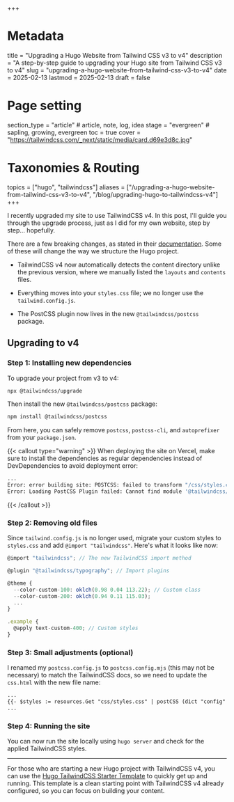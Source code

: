 +++
# Metadata
title = "Upgrading a Hugo Website from Tailwind CSS v3 to v4"
description = "A step-by-step guide to upgrading your Hugo site from Tailwind CSS v3 to v4"
slug = "upgrading-a-hugo-website-from-tailwind-css-v3-to-v4"
date = 2025-02-13
lastmod = 2025-02-13
draft = false

# Page setting
section_type = "article" # article, note, log, idea
stage = "evergreen" # sapling, growing, evergreen
toc = true
cover = "https://tailwindcss.com/_next/static/media/card.d69e3d8c.jpg"

# Taxonomies & Routing
topics = ["hugo", "tailwindcss"]
aliases = ["/upgrading-a-hugo-website-from-tailwind-css-v3-to-v4", "/blog/upgrading-hugo-to-tailwindcss-v4"]
+++

I recently upgraded my site to use TailwindCSS v4. In this post, I'll guide you through the upgrade process, just as I did for my own website, step by step… hopefully.

There are a few breaking changes, as stated in their [documentation]. Some of these will change the way we structure the Hugo project.

- TailwindCSS v4 now automatically detects the content directory unlike the previous version, where we manually listed the `layouts` and `contents` files.

- Everything moves into your `styles.css` file; we no longer use the `tailwind.config.js`.

- The PostCSS plugin now lives in the new `@tailwindcss/postcss` package.

[documentation]: https://tailwindcss.com/docs/upgrade-guide

## Upgrading to v4

### Step 1: Installing new dependencies

To upgrade your project from v3 to v4:

```bash
npx @tailwindcss/upgrade
```

Then install the new `@tailwindcss/postcss` package:

```bash
npm install @tailwindcss/postcss
```

From here, you can safely remove `postcss`, `postcss-cli`, and `autoprefixer` from your `package.json`.

{{< callout type="warning" >}}
When deploying the site on Vercel, make sure to install the dependencies as regular dependencies instead of DevDependencies to avoid deployment error:

```bash
...
Error: error building site: POSTCSS: failed to transform "/css/styles.css" (text/css):
Error: Loading PostCSS Plugin failed: Cannot find module '@tailwindcss/oxide-linux-x64-gnu'
```

{{< /callout >}}

### Step 2: Removing old files

Since `tailwind.config.js` is no longer used, migrate your custom styles to `styles.css` and add `@import "tailwindcss"`. Here's what it looks like now:

```js
@import "tailwindcss"; // The new TailwindCSS import method

@plugin "@tailwindcss/typography"; // Import plugins

@theme {
  --color-custom-100: oklch(0.98 0.04 113.22); // Custom class
  --color-custom-200: oklch(0.94 0.11 115.03);
  ...
}

.example {
  @apply text-custom-400; // Custom styles
}
```

### Step 3: Small adjustments (optional)

I renamed my `postcss.config.js` to `postcss.config.mjs` (this may not be necessary) to match the TailwindCSS docs, so we need to update the `css.html` with the new file name:

```html
...
{{- $styles := resources.Get "css/styles.css" | postCSS (dict "config" "./assets/css/postcss.config.mjs") -}} 
...
```

### Step 4: Running the site

You can now run the site locally using `hugo server` and check for the applied TailwindCSS styles.

---

For those who are starting a new Hugo project with TailwindCSS v4, you can use the [Hugo TailwindCSS Starter Template] to quickly get up and running. This template is a clean starting point with TailwindCSS v4 already configured, so you can focus on building your content.

[Hugo TailwindCSS Starter Template]: https://github.com/odhyp/hugo-tailwindcss-starter
